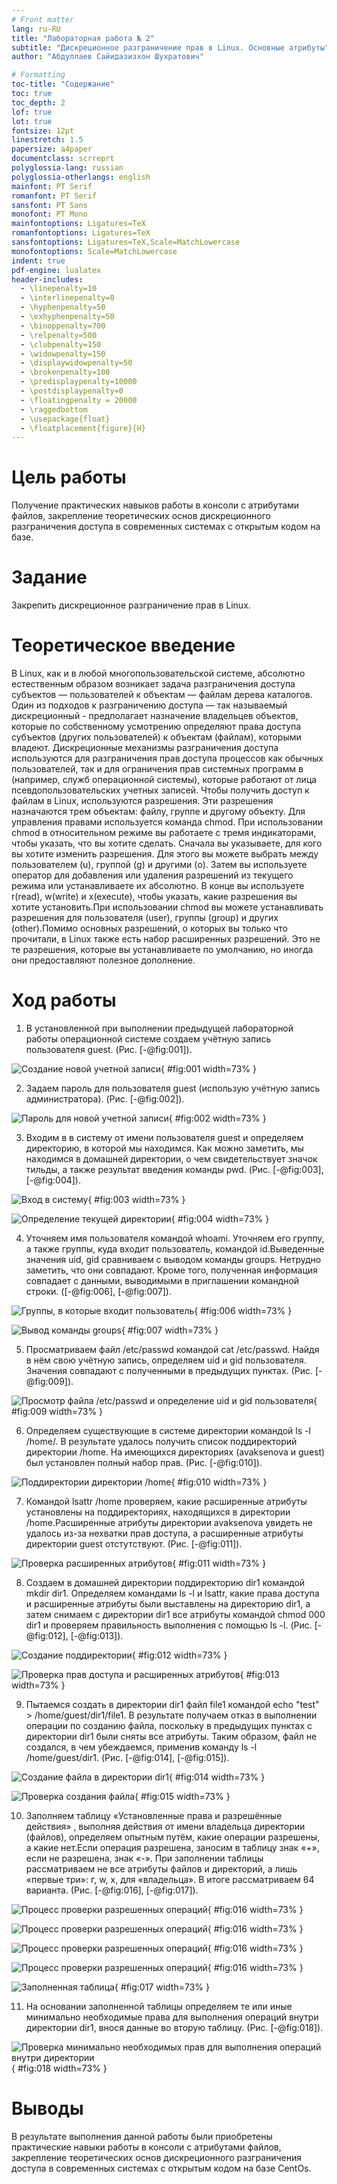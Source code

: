 ```yaml
---
# Front matter
lang: ru-RU
title: "Лабораторная работа № 2"
subtitle: "Дискреционное разграничение прав в Linux. Основные атрибуты"
author: "Абдуллаев Сайидазизхон Шухратович"

# Formatting
toc-title: "Содержание"
toc: true
toc_depth: 2
lof: true
lot: true
fontsize: 12pt
linestretch: 1.5
papersize: a4paper
documentclass: scrreprt
polyglossia-lang: russian
polyglossia-otherlangs: english
mainfont: PT Serif
romanfont: PT Serif
sansfont: PT Sans
monofont: PT Mono
mainfontoptions: Ligatures=TeX
romanfontoptions: Ligatures=TeX
sansfontoptions: Ligatures=TeX,Scale=MatchLowercase
monofontoptions: Scale=MatchLowercase
indent: true
pdf-engine: lualatex
header-includes:
  - \linepenalty=10
  - \interlinepenalty=0
  - \hyphenpenalty=50
  - \exhyphenpenalty=50
  - \binoppenalty=700
  - \relpenalty=500
  - \clubpenalty=150
  - \widowpenalty=150
  - \displaywidowpenalty=50
  - \brokenpenalty=100
  - \predisplaypenalty=10000
  - \postdisplaypenalty=0
  - \floatingpenalty = 20000
  - \raggedbottom
  - \usepackage{float}
  - \floatplacement{figure}{H}
---
```


# Цель работы

Получение практических навыков работы в консоли с атрибутами файлов, закрепление теоретических основ дискреционного разграничения доступа в современных системах с открытым кодом на базе.

# Задание

Закрепить дискреционное разграничение прав в Linux.

# Теоретическое введение

В Linux, как и в любой многопользовательской системе, абсолютно естественным образом возникает задача разграничения доступа субъектов — пользователей к объектам — файлам дерева каталогов. Один из подходов к разграничению доступа — так называемый дискреционный - предполагает назначение владельцев объектов, которые по собственному усмотрению определяют права доступа субъектов (других пользователей) к объектам (файлам), которыми владеют. Дискреционные механизмы разграничения доступа используются для разграничения прав доступа процессов как обычных пользователей, так и для ограничения прав системных программ в (например, служб операционной системы), которые работают от лица псевдопользовательских учетных записей. Чтобы получить доступ к файлам в Linux, используются разрешения. Эти разрешения назначаются трем объектам: файлу, группе и другому объекту. Для управления правами используется команда chmod. При использовании chmod в относительном режиме вы работаете с тремя индикаторами, чтобы указать, что вы хотите сделать. Сначала вы указываете, для кого вы хотите изменить разрешения. Для этого вы можете выбрать между пользователем (u), группой (g) и другими (o). Затем вы используете оператор для добавления или удаления разрешений из текущего режима или устанавливаете их абсолютно. В конце вы используете r(read), w(write) и x(execute), чтобы указать, какие разрешения вы хотите установить.При использовании chmod вы можете устанавливать разрешения для пользователя (user), группы (group) и других (other).Помимо основных разрешений, о которых вы только что прочитали, в Linux также есть набор расширенных разрешений. Это не те разрешения, которые вы устанавливаете по умолчанию, но иногда они предоставляют полезное дополнение.

# Ход работы

1. В установленной при выполнении предыдущей лабораторной работы
операционной системе создаем учётную запись пользователя guest. (Рис. [-@fig:001]).

![Создание новой учетной записи](image/report/1.png){ #fig:001 width=73% }

2. Задаем пароль для пользователя guest (использую учётную запись администратора). (Рис. [-@fig:002]).

![Пароль для новой учетной записи](image/report/2.png){ #fig:002 width=73% }

3. Входим в в систему от имени пользователя guest и определяем директорию, в которой мы находимся. Как можно заметить, мы находимся в домашней директории, о чем свидетельствует значок тильды, а также результат введения команды pwd. (Рис. [-@fig:003], [-@fig:004]).

![Вход в систему](image/report/3.png){ #fig:003 width=73% }

![Определение текущей директории](image/report/4.png){ #fig:004 width=73% }

4. Уточняем имя пользователя командой whoami. Уточняем его группу, а также группы, куда входит пользователь, командой id.Выведенные значения uid, gid сравниваем с выводом команды groups. Нетрудно заметить, что они совпадают. Кроме того, полученная информация совпадает с данными, выводимыми в приглашении командной строки. ([-@fig:006], [-@fig:007]).

![Группы, в которые входит пользователь](image/report/6.png){ #fig:006 width=73% }

![Вывод команды groups](image/report/7.png){ #fig:007 width=73% }

5. Просматриваем файл /etc/passwd командой cat /etc/passwd. Найдя в нём свою учётную запись, определяем uid  и  gid пользователя. Значения совпадают с полученными в предыдущих пунктах. (Рис. [-@fig:009]).

![Просмотр файла /etc/passwd и определение uid и gid пользователя](image/report/9.png){ #fig:009 width=73% }

6. Определяем существующие в системе директории командой ls -l /home/. В результате удалось получить список поддиректорий директории /home. На имеющихся директориях (avaksenova и guest) был установлен полный набор прав. (Рис. [-@fig:010]).

![Поддиректории директории /home](image/report/10.png){ #fig:010 width=73% }

7. Командой lsattr /home проверяем, какие расширенные атрибуты установлены на поддиректориях, находящихся в директории /home.Расширенные атрибуты директории avaksenova увидеть не удалось из-за нехватки прав доступа, а расширенные атрибуты директории guest отстутствуют. (Рис. [-@fig:011]). 

 ![Проверка расширенных атрибутов](image/report/11.png){ #fig:011 width=73% } 

 8. Создаем в домашней директории поддиректорию dir1 командой mkdir dir1. Определяем командами ls -l и lsattr, какие права доступа и расширенные атрибуты были выставлены на директорию dir1, а затем снимаем с директории dir1 все атрибуты командой chmod 000 dir1 и проверяем правильность выполнения с помощью  ls -l. (Рис. [-@fig:012], [-@fig:013]).

 ![Создание поддиректории](image/report/12.png){ #fig:012 width=73% }

 ![Проверка прав доступа и расширенных атрибутов](image/report/13.png){ #fig:013 width=73% }

 9. Пытаемся создать в директории dir1 файл file1 командой echo "test" > /home/guest/dir1/file1. В результате получаем отказ в выполнении операции по созданию файла, поскольку в предыдущих пунктах с директории dir1 были сняты все атрибуты. Таким образом, файл не создался, в чем убеждаемся, применив команду ls -l /home/guest/dir1. (Рис. [-@fig:014], [-@fig:015]).

![Создание файла в директории dir1](image/report/14.png){ #fig:014 width=73% }

![Проверка создания файла](image/report/15.png){ #fig:015 width=73% }

10. Заполняем таблицу «Установленные права и разрешённые действия» , выполняя действия от имени владельца директории (файлов), определяем опытным путём, какие операции разрешены, а какие нет.Если операция разрешена, заносим в таблицу знак «+», если не разрешена, знак «-». При заполнении таблицы рассматриваем не все атрибуты файлов и директорий, а лишь «первые три»: г, w, х, для «владельца». В итоге рассматриваем 64 варианта. (Рис. [-@fig:016], [-@fig:017]).

![Процесс проверки разрешенных операций](image/report/16.png){ #fig:016 width=73% }

![Процесс проверки разрешенных операций](image/report/16_1.png){ #fig:016 width=73% }

![Процесс проверки разрешенных операций](image/report/16_2.png){ #fig:016 width=73% }

![Процесс проверки разрешенных операций](image/report/16_3.png){ #fig:016 width=73% }

![Заполненная таблица](image/report/17.png){ #fig:017 width=73% }

11.  На основании заполненной таблицы определяем те или иные минимально необходимые права для выполнения операций внутри директории dir1, внося данные во вторую таблицу. (Рис. [-@fig:018]).

 ![Проверка минимально необходимых прав для выполнения операций внутри директории](image/report/18.png){ #fig:018 width=73% }

# Выводы

В результате выполнения данной работы были приобретены практические навыки работы в консоли с атрибутами файлов, закрепление теоретических основ дискреционного разграничения доступа в современных системах с открытым кодом на базе CentOs.
